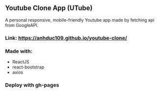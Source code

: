 ## Youtube Clone App (UTube)

A personal responsive, mobile-friendly Youtube app made by fetching api from GoogleAPI.

### Link: https://anhduc109.github.io/youtube-clone/

### Made with:

- ReactJS
- react-bootstrap
- axios

### Deploy with gh-pages

